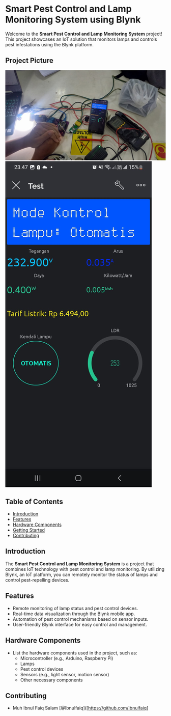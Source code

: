 # Smart Pest Control and Lamp Monitoring System using Blynk

Welcome to the **Smart Pest Control and Lamp Monitoring System** project! This project showcases an IoT solution that monitors lamps and controls pest infestations using the Blynk platform.

## Project Picture
![Project Image](https://github.com/Ibnulfaiq/Embedded-Systems-Playground/blob/main/Project_1/Smart%20Lamp%20Pest%20Control%20Implementation.jpg)
![Project Image](https://github.com/Ibnulfaiq/Embedded-Systems-Playground/blob/main/Project_1/Smart%20Lamp%20Pest%20Control%20Monitoring%20Interface.jpg)


## Table of Contents

- [Introduction](#introduction)
- [Features](#features)
- [Hardware Components](#hardware-components)
- [Getting Started](#getting-started)
- [Contributing](#contributing)

## Introduction

The **Smart Pest Control and Lamp Monitoring System** is a project that combines IoT technology with pest control and lamp monitoring. By utilizing Blynk, an IoT platform, you can remotely monitor the status of lamps and control pest-repelling devices.

## Features

- Remote monitoring of lamp status and pest control devices.
- Real-time data visualization through the Blynk mobile app.
- Automation of pest control mechanisms based on sensor inputs.
- User-friendly Blynk interface for easy control and management.

## Hardware Components

- List the hardware components used in the project, such as:
  - Microcontroller (e.g., Arduino, Raspberry Pi)
  - Lamps
  - Pest control devices
  - Sensors (e.g., light sensor, motion sensor)
  - Other necessary components

## Contributing

- Muh Ibnul Faiq Salam [@Ibnulfaiq]([https://github.com/Ibnulfaiq]
